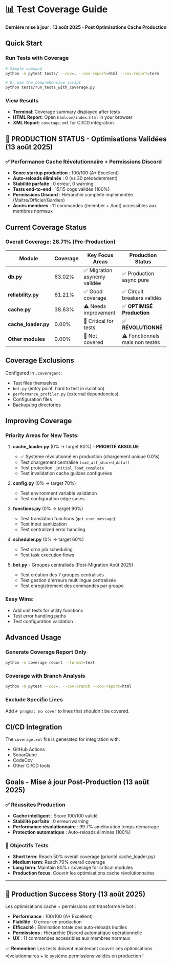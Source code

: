 # 📊 Test Coverage Guide

**Dernière mise à jour : 13 août 2025 - Post Optimisations Cache Production**

## Quick Start

### Run Tests with Coverage
```bash
# Simple command
python -m pytest tests/ --cov=. --cov-report=html --cov-report=term

# Or use the comprehensive script
python tests/run_tests_with_coverage.py
```

### View Results
- **Terminal**: Coverage summary displayed after tests
- **HTML Report**: Open `htmlcov/index.html` in your browser
- **XML Report**: `coverage.xml` for CI/CD integration

## 🚀 PRODUCTION STATUS - Optimisations Validées (13 août 2025)

### ✅ Performance Cache Révolutionnaire + Permissions Discord
- **Score startup production** : 100/100 (A+ Excellent)
- **Auto-reloads éliminés** : 0 (vs 30 précédemment) 
- **Stabilité parfaite** : 0 erreur, 0 warning
- **Tests end-to-end** : 15/15 cogs validés (100%)
- **Permissions Discord** : Hiérarchie complète implémentée (Maître/Officier/Gardien)
- **Accès membres** : 11 commandes (/member + /loot) accessibles aux membres normaux

## Current Coverage Status

### Overall Coverage: **28.71%** (Pre-Production)

| Module | Coverage | Key Focus Areas | Production Status |
|--------|----------|---------|-----------|
| **db.py** | 63.02% | ✅ Migration asyncmy validée | ✅ Production async pure |
| **reliability.py** | 61.21% | ✅ Good coverage | ✅ Circuit breakers validés |
| **cache.py** | 38.63% | ⚠️ Needs improvement | ✅ **OPTIMISÉ Production** |
| **cache_loader.py** | 0.00% | 🔴 Critical for tests | ✅ **RÉVOLUTIONNÉ** |
| **Other modules** | 0.00% | 🔴 Not covered | ⚠️ Fonctionnels mais non testés |

## Coverage Exclusions

Configured in `.coveragerc`:
- Test files themselves
- `bot.py` (entry point, hard to test in isolation)
- `performance_profiler.py` (external dependencies)
- Configuration files
- Backup/log directories

## Improving Coverage

### Priority Areas for New Tests:

1. **cache_loader.py** (0% → target 80%) - **PRIORITÉ ABSOLUE**
   - ✅ Système révolutionné en production (chargement unique 0.01s)
   - Test chargement centralisé `load_all_shared_data()`
   - Test protection `_initial_load_complete`
   - Test invalidation cache guildes configurées

2. **config.py** (0% → target 70%)
   - Test environment variable validation
   - Test configuration edge cases

3. **functions.py** (0% → target 90%)
   - Test translation functions (`get_user_message`)
   - Test input sanitization
   - Test centralized error handling

4. **scheduler.py** (0% → target 60%)
   - Test cron job scheduling
   - Test task execution flows

5. **bot.py** - Groupes centralisés (Post-Migration Août 2025)
   - Test création des 7 groupes centralisés  
   - Test gestion d'erreurs multilingue centralisée
   - Test enregistrement des commandes par groupe

### Easy Wins:
- Add unit tests for utility functions
- Test error handling paths
- Test configuration validation

## Advanced Usage

### Generate Coverage Report Only
```bash
python -m coverage report --format=text
```

### Coverage with Branch Analysis
```bash
python -m pytest --cov=. --cov-branch --cov-report=html
```

### Exclude Specific Lines
Add `# pragma: no cover` to lines that shouldn't be covered.

## CI/CD Integration

The `coverage.xml` file is generated for integration with:
- GitHub Actions
- SonarQube  
- CodeCov
- Other CI/CD tools

## Goals - Mise à jour Post-Production (13 août 2025)

### ✅ Réussites Production
- **Cache intelligent** : Score 100/100 validé
- **Stabilité parfaite** : 0 erreur/warning
- **Performance révolutionnaire** : 99.7% amélioration temps démarrage
- **Protection automatique** : Auto-reloads éliminés (100%)

### 🎯 Objectifs Tests
- **Short term**: Reach 50% overall coverage (priorité cache_loader.py)
- **Medium term**: Reach 70% overall coverage  
- **Long term**: Maintain 80%+ coverage for critical modules
- **Production focus**: Couvrir les optimisations cache révolutionnaires

---

## 🎉 Production Success Story (13 août 2025)

Les optimisations cache + permissions ont transformé le bot :
- **Performance** : 100/100 (A+ Excellent)
- **Fiabilité** : 0 erreur en production
- **Efficacité** : Élimination totale des auto-reloads inutiles
- **Permissions** : Hiérarchie Discord automatique opérationnelle
- **UX** : 11 commandes accessibles aux membres normaux

📈 **Remember**: Les tests doivent maintenant couvrir ces optimisations révolutionnaires + le système permissions validés en production !